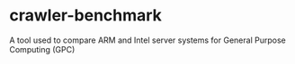 # crawler-benchmark
A tool used to compare ARM and Intel server systems for General Purpose Computing (GPC)
